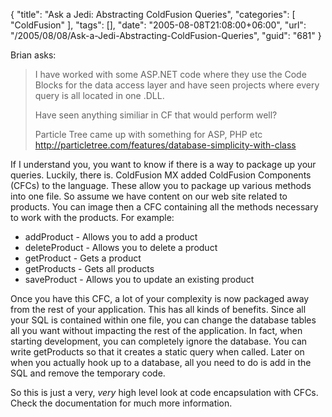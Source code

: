 {
	"title": "Ask a Jedi: Abstracting ColdFusion Queries",
	"categories": [
		"ColdFusion"
	],
	"tags": [],
	"date": "2005-08-08T21:08:00+06:00",
	"url": "/2005/08/08/Ask-a-Jedi-Abstracting-ColdFusion-Queries",
	"guid": "681"
}

Brian asks:

<blockquote>
I have worked with some ASP.NET code where they use the Code Blocks for the data access layer and have seen projects where every query is all located in one .DLL. 

Have seen anything similiar in CF that would perform well?

Particle Tree came up with something for ASP, PHP etc
http://particletree.com/features/database-simplicity-with-class
</blockquote>

If I understand you, you want to know if there is a way to package up your queries. Luckily, there is. ColdFusion MX added ColdFusion Components (CFCs) to the language. These allow you to package up various methods into one file. So assume we have content on our web site related to products. You can image then a CFC containing all the methods necessary to work with the products. For example:

<ul>
<li>addProduct - Allows you to add a product
<li>deleteProduct - Allows you to delete a product
<li>getProduct - Gets a product
<li>getProducts - Gets all products
<li>saveProduct - Allows you to update an existing product
</ul>

Once you have this CFC, a lot of your complexity is now packaged away from the rest of your application. This has all kinds of benefits. Since all your SQL is contained within one file, you can change the database tables all you want without impacting the rest of the application. In fact, when starting development, you can completely ignore the database. You can write getProducts so that it creates a static query when called. Later on when you actually hook up to a database, all you need to do is add in the SQL and remove the temporary code.

So this is just a very, <i>very</i> high level look at code encapsulation with CFCs. Check the documentation for much more information.